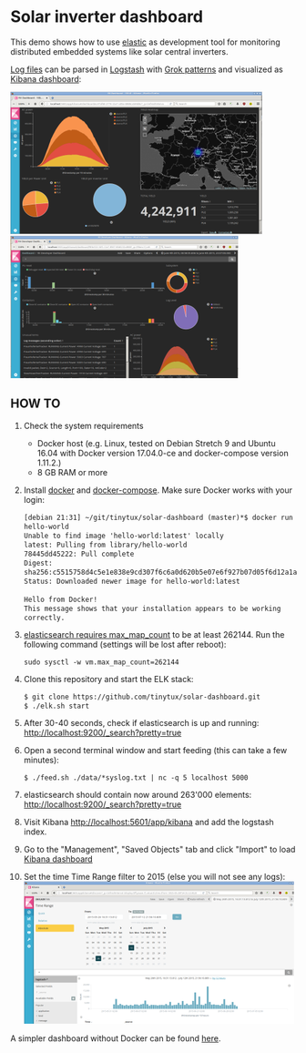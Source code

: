 Solar inverter dashboard
========================

This demo shows how to use [elastic](https://www.elastic.co/products) as development tool for monitoring distributed embedded systems like solar central inverters.

[Log files](data/2015-06-01_00-00-00_testlog.txt) can be parsed in [Logstash](docker-elk/logstash/pipeline/logstash.conf) with [Grok patterns](docker-elk/logstash/patterns/solarmax-rx.conf) and visualized as [Kibana dashboard](docker-elk/kibana/config/export.json):


![screenshot](doc/screenshot-01-yield-dashboard-mini.png "Yield dashboard screenshot")
![screenshot](doc/screenshot-02-developer-dashboard-mini.png "Developer dashboard screenshot")


HOW TO
------

1. Check the system requirements
   * Docker host (e.g. Linux, tested on Debian Stretch 9 and Ubuntu 16.04 with Docker version 17.04.0-ce and docker-compose version 1.11.2.)
   * 8 GB RAM or more
2. Install [docker](https://docs.docker.com/engine/installation/) and [docker-compose](https://docs.docker.com/compose/install/). Make sure Docker works with your login:

    ```
    [debian 21:31] ~/git/tinytux/solar-dashboard (master)*$ docker run hello-world
    Unable to find image 'hello-world:latest' locally
    latest: Pulling from library/hello-world
    78445dd45222: Pull complete
    Digest: sha256:c5515758d4c5e1e838e9cd307f6c6a0d620b5e07e6f927b07d05f6d12a1ac8d7
    Status: Downloaded newer image for hello-world:latest

    Hello from Docker!
    This message shows that your installation appears to be working correctly.    
    ```
3. [elasticsearch requires max_map_count](https://www.elastic.co/guide/en/elasticsearch/reference/current/vm-max-map-count.html) to be at least 262144. Run the following command (settings will be lost after reboot):
    ```
    sudo sysctl -w vm.max_map_count=262144
    ```
4. Clone this repository and start the ELK stack:
    ```
    $ git clone https://github.com/tinytux/solar-dashboard.git
    $ ./elk.sh start
    ```
5. After 30-40 seconds, check if elasticsearch is up and running: [http://localhost:9200/_search?pretty=true](http://localhost:9200/_search?pretty=true)
6. Open a second terminal window and start feeding (this can take a few minutes):
    ```
    $ ./feed.sh ./data/*syslog.txt | nc -q 5 localhost 5000
    ```
7. elasticsearch should contain now around 263'000 elements: [http://localhost:9200/_search?pretty=true](http://localhost:9200/_search?pretty=true)
8. Visit Kibana [http://localhost:5601/app/kibana](http://localhost:5601/app/kibana) and add the logstash index.
9. Go to the "Management", "Saved Objects" tab and click "Import" to load [Kibana dashboard](docker-elk/kibana/config/export.json)
10. Set the time Time Range filter to 2015 (else you will not see any logs):
![screenshot](doc/screenshot-set-time-range-to-2015-mini.png "Time Range screenshot")


A simpler dashboard without Docker can be found [here](https://github.com/tinytux/sensor).
